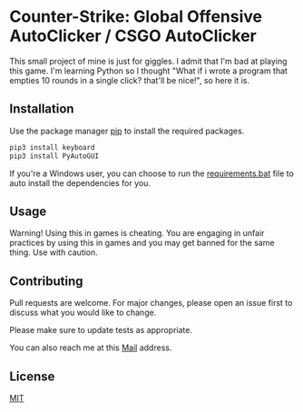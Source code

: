 # Counter-Strike: Global Offensive AutoClicker / CSGO AutoClicker

This small project of mine is just for giggles. I admit that I'm bad at playing this game. I'm learning Python so I thought "What if i wrote a program that empties 10 rounds in a single click? that'll be nice!", so here it is.

## Installation

Use the package manager [pip](https://pip.pypa.io/en/stable/) to install the required packages.

```bash
pip3 install keyboard
pip3 install PyAutoGUI
```

If you're a Windows user, you can choose to run the [requirements.bat](https://github.com/manand881/CSGO-AutoClicker/blob/master/requirements.bat) file to auto install the dependencies for you.

## Usage

Warning! Using this in games is cheating. You are engaging in unfair practices by using this in games and you may get banned for the same thing. Use with caution.


## Contributing
Pull requests are welcome. For major changes, please open an issue first to discuss what you would like to change.

Please make sure to update tests as appropriate.

You can also reach me at this [Mail](manand881@gmail.com) address.

## License
[MIT](https://choosealicense.com/licenses/mit/)